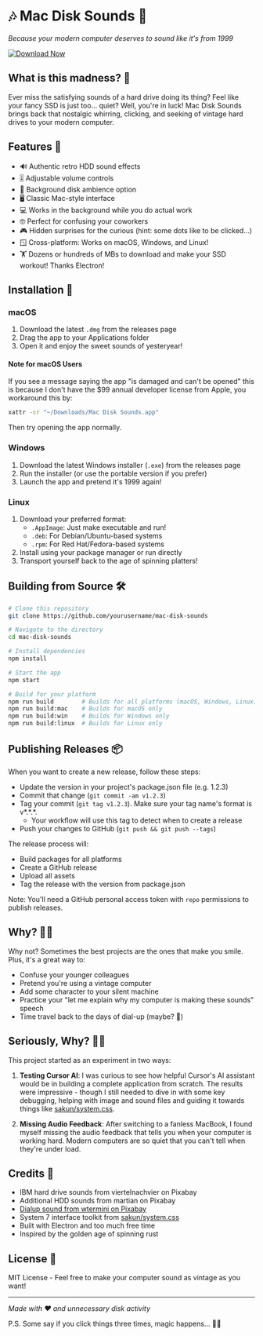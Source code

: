 # 🎶 Mac Disk Sounds 💾

_Because your modern computer deserves to sound like it's from 1999_

[![Download Now](https://img.shields.io/github/v/release/khawkins98/mac-disk-sounds?label=Download%20Now&style=for-the-badge)](https://github.com/khawkins98/mac-disk-sounds/releases)

## What is this madness? 🤔

Ever miss the satisfying sounds of a hard drive doing its thing? Feel like your fancy SSD is just too... quiet? Well, you're in luck! Mac Disk Sounds brings back that nostalgic whirring, clicking, and seeking of vintage hard drives to your modern computer.

## Features 🌟

- 🔊 Authentic retro HDD sound effects
- 🎚️ Adjustable volume controls
- 🎵 Background disk ambience option
- 🖥️ Classic Mac-style interface
- 💻 Works in the background while you do actual work
- 🤓 Perfect for confusing your coworkers
- 🎮 Hidden surprises for the curious (hint: some dots like to be clicked...)
- 🪟 Cross-platform: Works on macOS, Windows, and Linux!
- 🏋️ Dozens or hundreds of MBs to download and make your SSD workout! Thanks Electron!

## Installation 🚀

### macOS

1. Download the latest `.dmg` from the releases page
2. Drag the app to your Applications folder
3. Open it and enjoy the sweet sounds of yesteryear!

#### Note for macOS Users

If you see a message saying the app "is damaged and can't be opened" this is because I don't have the $99 annual developer license from Apple, you workaround this by:

   ```bash
   xattr -cr "~/Downloads/Mac Disk Sounds.app"
   ```
   Then try opening the app normally.

### Windows

1. Download the latest Windows installer (`.exe`) from the releases page
2. Run the installer (or use the portable version if you prefer)
3. Launch the app and pretend it's 1999 again!

### Linux

1. Download your preferred format:
   - `.AppImage`: Just make executable and run!
   - `.deb`: For Debian/Ubuntu-based systems
   - `.rpm`: For Red Hat/Fedora-based systems
2. Install using your package manager or run directly
3. Transport yourself back to the age of spinning platters!

## Building from Source 🛠️

```bash
# Clone this repository
git clone https://github.com/yourusername/mac-disk-sounds

# Navigate to the directory
cd mac-disk-sounds

# Install dependencies
npm install

# Start the app
npm start

# Build for your platform
npm run build        # Builds for all platforms (macOS, Windows, Linux)
npm run build:mac    # Builds for macOS only
npm run build:win    # Builds for Windows only
npm run build:linux  # Builds for Linux only
```

## Publishing Releases 📦

When you want to create a new release, follow these steps:

- Update the version in your project's package.json file (e.g. 1.2.3)
- Commit that change (`git commit -am v1.2.3`)
- Tag your commit (`git tag v1.2.3`). Make sure your tag name's format is v*.*.\*.
  - Your workflow will use this tag to detect when to create a release
- Push your changes to GitHub (`git push && git push --tags`)

The release process will:

- Build packages for all platforms
- Create a GitHub release
- Upload all assets
- Tag the release with the version from package.json

Note: You'll need a GitHub personal access token with `repo` permissions to publish releases.

## Why? 🤷‍♂️

Why not? Sometimes the best projects are the ones that make you smile. Plus, it's a great way to:

- Confuse your younger colleagues
- Pretend you're using a vintage computer
- Add some character to your silent machine
- Practice your "let me explain why my computer is making these sounds" speech
- Time travel back to the days of dial-up (maybe? 🤫)

## Seriously, Why? 🤷‍♂️

This project started as an experiment in two ways:

1. **Testing Cursor AI**: I was curious to see how helpful Cursor's AI assistant would be in building a complete application from scratch. The results were impressive - though I still needed to dive in with some key debugging, helping with image and sound files and guiding it towards things like [sakun/system.css](https://github.com/sakofchit/system.css).

2. **Missing Audio Feedback**: After switching to a fanless MacBook, I found myself missing the audio feedback that tells you when your computer is working hard. Modern computers are so quiet that you can't tell when they're under load.

## Credits 🙏

- IBM hard drive sounds from viertelnachvier on Pixabay
- Additional HDD sounds from martian on Pixabay
- [Dialup sound from wtermini on Pixabay](https://pixabay.com/sound-effects/the-sound-of-dial-up-internet-6240/)
- System 7 interface toolkit from [sakun/system.css](https://github.com/sakofchit/system.css)
- Built with Electron and too much free time
- Inspired by the golden age of spinning rust

## License 📜

MIT License - Feel free to make your computer sound as vintage as you want!

---

_Made with ❤️ and unnecessary disk activity_

P.S. Some say if you click things three times, magic happens... 🎵✨
